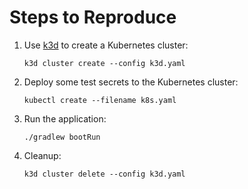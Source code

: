 # Steps to Reproduce

1. Use [k3d](https://k3d.io/) to create a Kubernetes cluster:

    ```shell
    k3d cluster create --config k3d.yaml
    ```

2. Deploy some test secrets to the Kubernetes cluster:

    ```shell
    kubectl create --filename k8s.yaml
    ```

3. Run the application:

   ```shell
   ./gradlew bootRun
   ```

4. Cleanup:

    ```shell
    k3d cluster delete --config k3d.yaml
    ```
